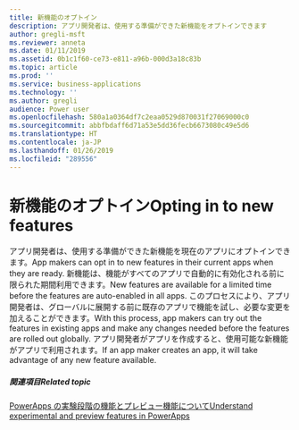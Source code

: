 ```yaml
---
title: 新機能のオプトイン
description: アプリ開発者は、使用する準備ができた新機能をオプトインできます
author: gregli-msft
ms.reviewer: anneta
ms.date: 01/11/2019
ms.assetid: 0b1c1f60-ce73-e811-a96b-000d3a18c83b
ms.topic: article
ms.prod: ''
ms.service: business-applications
ms.technology: ''
ms.author: gregli
audience: Power user
ms.openlocfilehash: 580a1a0364df7c2eaa0529d870031f27069000c0
ms.sourcegitcommit: abbfbdaff6d71a53e5dd36fecb6673080c49e5d6
ms.translationtype: HT
ms.contentlocale: ja-JP
ms.lasthandoff: 01/26/2019
ms.locfileid: "289556"
---
```

# <a name="opting-in-to-new-features"></a><span data-ttu-id="bdbe4-103">新機能のオプトイン</span><span class="sxs-lookup"><span data-stu-id="bdbe4-103">Opting in to new features</span></span>




<span data-ttu-id="bdbe4-104">アプリ開発者は、使用する準備ができた新機能を現在のアプリにオプトインできます。</span><span class="sxs-lookup"><span data-stu-id="bdbe4-104">App makers can opt in to new features in their current apps when they are ready.</span></span> <span data-ttu-id="bdbe4-105">新機能は、機能がすべてのアプリで自動的に有効化される前に限られた期間利用できます。</span><span class="sxs-lookup"><span data-stu-id="bdbe4-105">New features are available for a limited time before the features are auto-enabled in all apps.</span></span> <span data-ttu-id="bdbe4-106">このプロセスにより、アプリ開発者は、グローバルに展開する前に既存のアプリで機能を試し、必要な変更を加えることができます。</span><span class="sxs-lookup"><span data-stu-id="bdbe4-106">With this process, app makers can try out the features in existing apps and make any changes needed before the features are rolled out globally.</span></span> <span data-ttu-id="bdbe4-107">アプリ開発者がアプリを作成すると、使用可能な新機能がアプリで利用されます。</span><span class="sxs-lookup"><span data-stu-id="bdbe4-107">If an app maker creates an app, it will take advantage of any new feature available.</span></span>

##### <a name="related-topic"></a><span data-ttu-id="bdbe4-108">関連項目</span><span class="sxs-lookup"><span data-stu-id="bdbe4-108">Related topic</span></span>

[<span data-ttu-id="bdbe4-109">PowerApps の実験段階の機能とプレビュー機能について</span><span class="sxs-lookup"><span data-stu-id="bdbe4-109">Understand experimental and preview features in PowerApps</span></span>](https://docs.microsoft.com/powerapps/maker/canvas-apps/working-with-experimental)